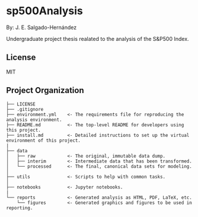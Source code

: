 # sp500Analysis

By: J. E. Salgado-Hernández

Undergraduate project thesis realated to the analysis of the S&P500 Index.

## License

MIT


## Project Organization

    ├── LICENSE
    ├── .gitignore
    ├── environment.yml    <- The requirements file for reproducing the analysis environment.
    ├── README.md          <- The top-level README for developers using this project.
    ├── install.md         <- Detailed instructions to set up the virtual environment of this project.
    |                        
    ├── data
    │   ├── raw            <- The original, immutable data dump.
    │   ├── interim        <- Intermediate data that has been transformed.
    │   └── processed      <- The final, canonical data sets for modeling.
    │
    ├── utils              <- Scripts to help with common tasks.
    │
    ├── notebooks          <- Jupyter notebooks.
    |
    └── reports            <- Generated analysis as HTML, PDF, LaTeX, etc.
        └── figures        <- Generated graphics and figures to be used in reporting.
